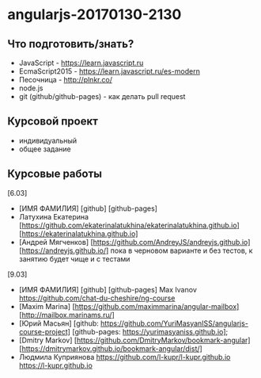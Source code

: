 # angularjs-20170130-2130

## Что подготовить/знать?

- JavaScript - https://learn.javascript.ru
- EcmaScript2015 - https://learn.javascript.ru/es-modern
- Песочница - http://plnkr.co/
- node.js
- git (github/github-pages) - как делать pull request


## Курсовой проект

- индивидуальный
- общее задание


## Курсовые работы


[6.03]
  - [ИМЯ ФАМИЛИЯ] [github]  [github-pages]
  - Латухина Екатерина [https://github.com/ekaterinalatukhina/ekaterinalatukhina.github.io]  [https://ekaterinalatukhina.github.io]
  - [Андрей Мягченков] [https://github.com/AndreyJS/andreyjs.github.io] [https://andreyjs.github.io/] пока в черновом варианте и без тестов, к занятию будет чище и с тестами

[9.03]
  - [ИМЯ ФАМИЛИЯ] [github]  [github-pages]
  Max Ivanov https://github.com/chat-du-cheshire/ng-course
  - [Maxim Marina] [https://github.com/maximmarina/angular-mailbox] [http://mailbox.marinams.ru/]
  - [Юрий Масьян] [github: https://github.com/YuriMasyanISS/angularjs-course-project] [github-pages: https://yurimasyaniss.github.io];
  - [Dmitry Markov] [https://github.com/DmitryMarkov/bookmark-angular] [https://dmitrymarkov.github.io/bookmark-angular/dist/]
  - Людмила Куприянова  https://github.com/l-kupr/l-kupr.github.io  https://l-kupr.github.io
